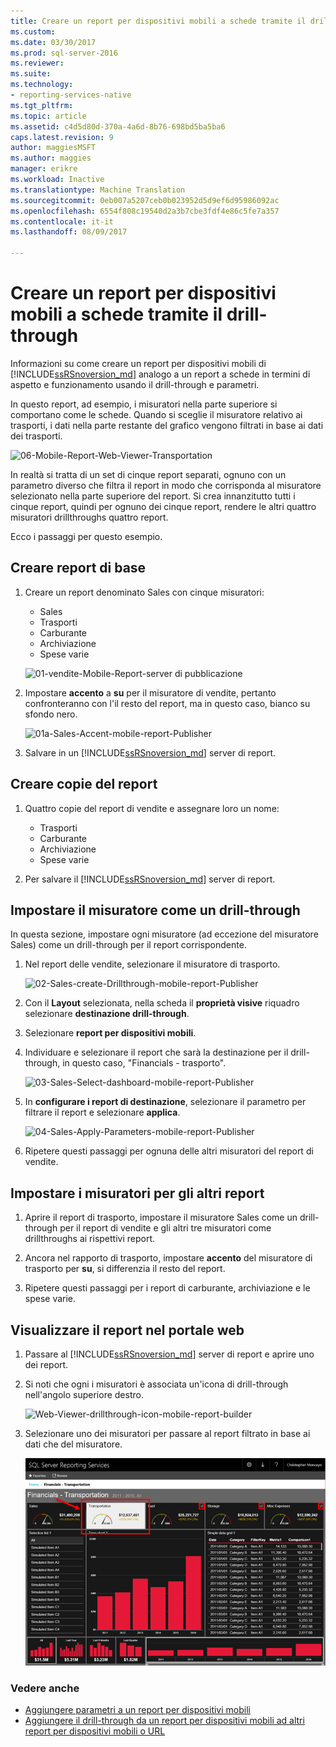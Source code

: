 ```yaml
---
title: Creare un report per dispositivi mobili a schede tramite il drill-through | Report di Reporting Services per dispositivi mobili | Documenti Microsoft
ms.custom: 
ms.date: 03/30/2017
ms.prod: sql-server-2016
ms.reviewer: 
ms.suite: 
ms.technology:
- reporting-services-native
ms.tgt_pltfrm: 
ms.topic: article
ms.assetid: c4d5d80d-370a-4a6d-8b76-698bd5ba5ba6
caps.latest.revision: 9
author: maggiesMSFT
ms.author: maggies
manager: erikre
ms.workload: Inactive
ms.translationtype: Machine Translation
ms.sourcegitcommit: 0eb007a5207ceb0b023952d5d9ef6d95986092ac
ms.openlocfilehash: 6554f808c19540d2a3b7cbe3fdf4e86c5fe7a357
ms.contentlocale: it-it
ms.lasthandoff: 08/09/2017

---
```

# <a name="create-a-tabbed-mobile-report-by-using-drillthrough"></a>Creare un report per dispositivi mobili a schede tramite il drill-through
Informazioni su come creare un report per dispositivi mobili di [!INCLUDE[ssRSnoversion_md](../../includes/ssrsnoversion-md.md)] analogo a un report a schede in termini di aspetto e funzionamento usando il drill-through e parametri.

In questo report, ad esempio, i misuratori nella parte superiore si comportano come le schede. Quando si sceglie il misuratore relativo ai trasporti, i dati nella parte restante del grafico vengono filtrati in base ai dati dei trasporti.

![06-Mobile-Report-Web-Viewer-Transportation](../../reporting-services/mobile-reports/media/tabbed-mobile-report-web-viewer-transportation-complete.png)

In realtà si tratta di un set di cinque report separati, ognuno con un parametro diverso che filtra il report in modo che corrisponda al misuratore selezionato nella parte superiore del report. Si crea innanzitutto tutti i cinque report, quindi per ognuno dei cinque report, rendere le altri quattro misuratori drillthroughs quattro report.

Ecco i passaggi per questo esempio.

## <a name="create-the-basic-report"></a>Creare report di base

1. Creare un report denominato Sales con cinque misuratori:

    * Sales
    * Trasporti
    * Carburante
    * Archiviazione
    * Spese varie

   ![01-vendite-Mobile-Report-server di pubblicazione](../../reporting-services/mobile-reports/media/01-sales-mobile-report-publisher.png)
    
2. Impostare **accento** a **su** per il misuratore di vendite, pertanto confronteranno con l'il resto del report, ma in questo caso, bianco su sfondo nero.

    ![01a-Sales-Accent-mobile-report-Publisher](../../reporting-services/mobile-reports/media/01a-sales-accent-mobile-report-publisher.png)
    
3. Salvare in un [!INCLUDE[ssRSnoversion_md](../../includes/ssrsnoversion-md.md)] server di report.

## <a name="make-copies-of-the-report"></a>Creare copie del report

1. Quattro copie del report di vendite e assegnare loro un nome: 

    * Trasporti
    * Carburante
    * Archiviazione
    * Spese varie

3. Per salvare il [!INCLUDE[ssRSnoversion_md](../../includes/ssrsnoversion-md.md)] server di report.

## <a name="set-the-gauge-as-a-drillthrough"></a>Impostare il misuratore come un drill-through

In questa sezione, impostare ogni misuratore (ad eccezione del misuratore Sales) come un drill-through per il report corrispondente.

1. Nel report delle vendite, selezionare il misuratore di trasporto.

    ![02-Sales-create-Drillthrough-mobile-report-Publisher](../../reporting-services/mobile-reports/media/02-sales-create-drillthrough-mobile-report-publisher.png)

2. Con il **Layout** selezionata, nella scheda il **proprietà visive** riquadro selezionare **destinazione drill-through**.

3. Selezionare **report per dispositivi mobili**.

4. Individuare e selezionare il report che sarà la destinazione per il drill-through, in questo caso, "Financials - trasporto".

    ![03-Sales-Select-dashboard-mobile-report-Publisher](../../reporting-services/mobile-reports/media/03-sales-select-dashboard-mobile-report-publisher.png)

5. In **configurare i report di destinazione**, selezionare il parametro per filtrare il report e selezionare **applica**.

   ![04-Sales-Apply-Parameters-mobile-report-Publisher](../../reporting-services/mobile-reports/media/04-sales-apply-parameters-mobile-report-publisher.png)
   
6. Ripetere questi passaggi per ognuna delle altri misuratori del report di vendite. 

## <a name="set-the-gauges-for-the-other-reports"></a>Impostare i misuratori per gli altri report

1.  Aprire il report di trasporto, impostare il misuratore Sales come un drill-through per il report di vendite e gli altri tre misuratori come drillthroughs ai rispettivi report.

2. Ancora nel rapporto di trasporto, impostare **accento** del misuratore di trasporto per **su**, si differenzia il resto del report.

3. Ripetere questi passaggi per i report di carburante, archiviazione e le spese varie. 

## <a name="view-the-report-in-the-web-portal"></a>Visualizzare il report nel portale web

1. Passare al [!INCLUDE[ssRSnoversion_md](../../includes/ssrsnoversion-md.md)] server di report e aprire uno dei report. 

2. Si noti che ogni i misuratori è associata un'icona di drill-through nell'angolo superiore destro.

    ![Web-Viewer-drillthrough-icon-mobile-report-builder](../../reporting-services/mobile-reports/media/web-viewer-drillthrough-icon-mobile-report-builder.png)

3. Selezionare uno dei misuratori per passare al report filtrato in base ai dati che del misuratore.

   ![06-Mobile-Report-Web-Viewer-Transportation](../../reporting-services/mobile-reports/media/06-mobile-report-web-viewer-transportation.png)

### <a name="see-also"></a>Vedere anche
    
* [Aggiungere parametri a un report per dispositivi mobili](../../reporting-services/mobile-reports/add-parameters-to-a-mobile-report-reporting-services.md)
* [Aggiungere il drill-through da un report per dispositivi mobili ad altri report per dispositivi mobili o URL](../../reporting-services/mobile-reports/add-drillthrough-from-a-mobile-report-to-other-mobile-reports-or-urls.md)




  


